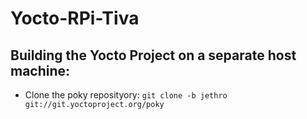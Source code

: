 # Yocto-RPi-Tiva

## Building the Yocto Project on a separate host machine:
* Clone the poky reposityory: `git clone -b jethro git://git.yoctoproject.org/poky`
